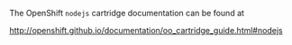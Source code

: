 The OpenShift `nodejs` cartridge documentation can be found at

http://openshift.github.io/documentation/oo_cartridge_guide.html#nodejs
